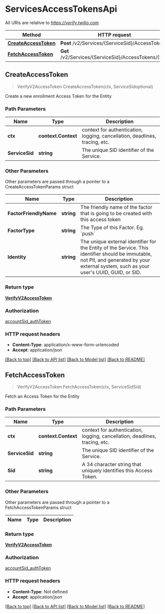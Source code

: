 # ServicesAccessTokensApi

All URIs are relative to *https://verify.twilio.com*

Method | HTTP request | Description
------------- | ------------- | -------------
[**CreateAccessToken**](ServicesAccessTokensApi.md#CreateAccessToken) | **Post** /v2/Services/{ServiceSid}/AccessTokens | 
[**FetchAccessToken**](ServicesAccessTokensApi.md#FetchAccessToken) | **Get** /v2/Services/{ServiceSid}/AccessTokens/{Sid} | 



## CreateAccessToken

> VerifyV2AccessToken CreateAccessToken(ctx, ServiceSidoptional)



Create a new enrollment Access Token for the Entity

### Path Parameters


Name | Type | Description
------------- | ------------- | -------------
**ctx** | **context.Context** | context for authentication, logging, cancellation, deadlines, tracing, etc.
**ServiceSid** | **string** | The unique SID identifier of the Service.

### Other Parameters

Other parameters are passed through a pointer to a CreateAccessTokenParams struct


Name | Type | Description
------------- | ------------- | -------------
**FactorFriendlyName** | **string** | The friendly name of the factor that is going to be created with this access token
**FactorType** | **string** | The Type of this Factor. Eg. &#x60;push&#x60;
**Identity** | **string** | The unique external identifier for the Entity of the Service. This identifier should be immutable, not PII, and generated by your external system, such as your user&#39;s UUID, GUID, or SID.

### Return type

[**VerifyV2AccessToken**](VerifyV2AccessToken.md)

### Authorization

[accountSid_authToken](../README.md#accountSid_authToken)

### HTTP request headers

- **Content-Type**: application/x-www-form-urlencoded
- **Accept**: application/json

[[Back to top]](#) [[Back to API list]](../README.md#documentation-for-api-endpoints)
[[Back to Model list]](../README.md#documentation-for-models)
[[Back to README]](../README.md)


## FetchAccessToken

> VerifyV2AccessToken FetchAccessToken(ctx, ServiceSidSid)



Fetch an Access Token for the Entity

### Path Parameters


Name | Type | Description
------------- | ------------- | -------------
**ctx** | **context.Context** | context for authentication, logging, cancellation, deadlines, tracing, etc.
**ServiceSid** | **string** | The unique SID identifier of the Service.
**Sid** | **string** | A 34 character string that uniquely identifies this Access Token.

### Other Parameters

Other parameters are passed through a pointer to a FetchAccessTokenParams struct


Name | Type | Description
------------- | ------------- | -------------

### Return type

[**VerifyV2AccessToken**](VerifyV2AccessToken.md)

### Authorization

[accountSid_authToken](../README.md#accountSid_authToken)

### HTTP request headers

- **Content-Type**: Not defined
- **Accept**: application/json

[[Back to top]](#) [[Back to API list]](../README.md#documentation-for-api-endpoints)
[[Back to Model list]](../README.md#documentation-for-models)
[[Back to README]](../README.md)

